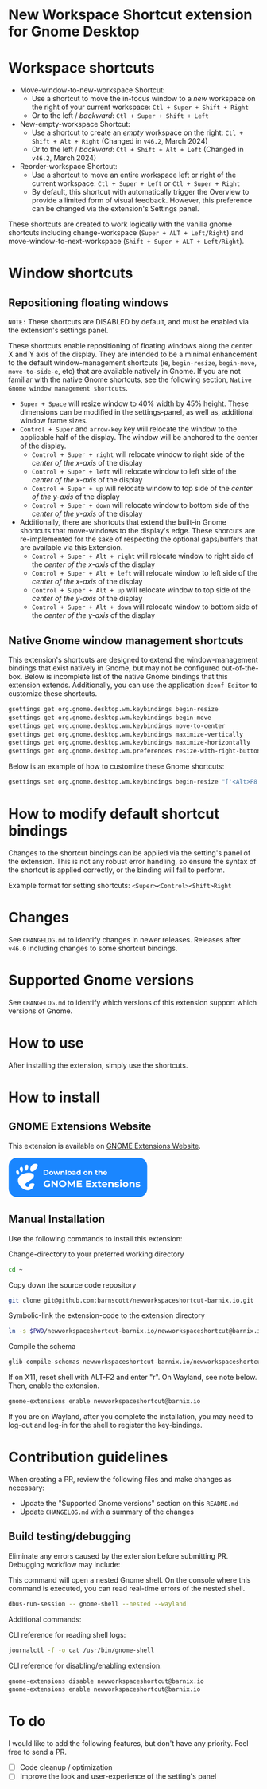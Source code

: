 # New Workspace Shortcut extension for Gnome Desktop

# Workspace shortcuts

- Move-window-to-new-workspace Shortcut: 
  - Use a shortcut to move the in-focus window to a *new* workspace on the right of your current workspace: `Ctl + Super + Shift + Right`
  - Or to the left / *backward*: `Ctl + Super + Shift + Left`
- New-empty-workspace Shortcut:
  - Use a shortcut to create an *empty* workspace on the right: `Ctl + Shift + Alt + Right` (Changed in `v46.2`, March 2024)
  - Or to the left / *backward*: `Ctl + Shift + Alt + Left` (Changed in `v46.2`, March 2024)
- Reorder-workspace Shortcut:
  - Use a shortcut to move an entire workspace left or right of the current workspace: `Ctl + Super + Left` or `Ctl + Super + Right`
  - By default, this shortcut with automatically trigger the Overview to provide a limited form of visual feedback. However, this preference can be changed via the extension's Settings panel.

These shortcuts are created to work logically with the vanilla gnome shortcuts including change-workspace (`Super + ALT + Left/Right`) and move-window-to-next-workspace (`Shift + Super + ALT + Left/Right`).

# Window shortcuts

## Repositioning floating windows
`NOTE:` These shortcuts are DISABLED by default, and must be enabled via the extension's settings panel.

These shortcuts enable repositioning of floating windows along the center X and Y axis of the display. They are intended to be a minimal enhancement to the default window-management shortcuts (ie, `begin-resize`, `begin-move`, `move-to-side-e`, etc) that are available natively in Gnome. If you are not familiar with the native Gnome shortcuts, see the following section, `Native Gnome window management shortcuts`.

- `Super + Space` will resize window to 40% width by 45% height. These dimensions can be modified in the settings-panel, as well as, additional window frame sizes.
- `Control + Super` and `arrow-key` key will relocate the window to the applicable half of the display. The window will be anchored to the center of the display.
  - `Control + Super + right` will relocate window to right side of the *center of the x-axis* of the display
  - `Control + Super + left` will relocate window to left side of the *center of the x-axis* of the display
  - `Control + Super + up` will relocate window to top side of the *center of the y-axis* of the display
  - `Control + Super + down` will relocate window to bottom side of the *center of the y-axis* of the display
- Additionally, there are shortcuts that extend the built-in Gnome shortcuts that move-windows to the display's edge. These shorcuts are re-implemented for the sake of respecting the optional gaps/buffers that are available via this Extension.
  - `Control + Super + Alt + right` will relocate window to right side of the *center of the x-axis* of the display
  - `Control + Super + Alt + left` will relocate window to left side of the *center of the x-axis* of the display
  - `Control + Super + Alt + up` will relocate window to top side of the *center of the y-axis* of the display
  - `Control + Super + Alt + down` will relocate window to bottom side of the *center of the y-axis* of the display

## Native Gnome window management shortcuts

This extension's shortcuts are designed to extend the window-management bindings that exist natively in Gnome, but may not be configured out-of-the-box. Below is incomplete list of the native Gnome bindings that this extension extends. Additionally, you can use the application `dconf Editor` to customize these shortcuts.
```bash
gsettings get org.gnome.desktop.wm.keybindings begin-resize
gsettings get org.gnome.desktop.wm.keybindings begin-move
gsettings get org.gnome.desktop.wm.keybindings move-to-center
gsettings get org.gnome.desktop.wm.keybindings maximize-vertically
gsettings get org.gnome.desktop.wm.keybindings maximize-horizontally
gsettings get org.gnome.desktop.wm.preferences resize-with-right-button
```
Below is an example of how to customize these Gnome shortcuts:
```bash
gsettings set org.gnome.desktop.wm.keybindings begin-resize "['<Alt>F8', '<Control><Super><Alt>Space']"
```

# How to modify default shortcut bindings

Changes to the shortcut bindings can be applied via the setting's panel of the extension. This is not any robust error handling, so ensure the syntax of the shortcut is applied correctly, or the binding will fail to perform.

Example format for setting shortcuts: `<Super><Control><Shift>Right`

# Changes

See `CHANGELOG.md` to identify changes in newer releases. Releases after `v46.0` including changes to some shortcut bindings.

# Supported Gnome versions

See `CHANGELOG.md` to identify which versions of this extension support which versions of Gnome.

# How to use

After installing the extension, simply use the shortcuts.

# How to install

## GNOME Extensions Website

This extension is available on [GNOME Extensions Website](https://extensions.gnome.org/extension/4597/new-workspace-shortcut/).

[![Available on extensions.gnome.org](img/gnome.svg)](https://extensions.gnome.org/extension/4597/new-workspace-shortcut/)

## Manual Installation

Use the following commands to install this extension:

Change-directory to your preferred working directory
```bash
cd ~ 
```

Copy down the source code repository
```bash
git clone git@github.com:barnscott/newworkspaceshortcut-barnix.io.git
```

Symbolic-link the extension-code to the extension directory
```bash
ln -s $PWD/newworkspaceshortcut-barnix.io/newworkspaceshortcut@barnix.io ~/.local/share/gnome-shell/extensions/newworkspaceshortcut@barnix.io
```

Compile the schema
```bash
glib-compile-schemas newworkspaceshortcut-barnix.io/newworkspaceshortcut@barnix.io/schemas/
```

If on X11, reset shell with ALT-F2 and enter "r". On Wayland, see note below.
Then, enable the extension. 
```bash
gnome-extensions enable newworkspaceshortcut@barnix.io
```
If you are on Wayland, after you complete the  installation, you may need to log-out and log-in for the shell to register the key-bindings.

# Contribution guidelines

When creating a PR, review the following files and make changes as necessary:

- Update the "Supported Gnome versions" section on this `README.md`
- Update `CHANGELOG.md` with a summary of the changes

## Build testing/debugging

Eliminate any errors caused by the extension before submitting PR. Debugging workflow may include:

This command will open a nested Gnome shell. On the console where this command is executed, you can read real-time errors of the nested shell.
```bash
dbus-run-session -- gnome-shell --nested --wayland
```

Additional commands:

CLI reference for reading shell logs:
```bash
journalctl -f -o cat /usr/bin/gnome-shell
```
CLI reference for disabling/enabling extension:
```bash
gnome-extensions disable newworkspaceshortcut@barnix.io
gnome-extensions enable newworkspaceshortcut@barnix.io
```

# To do

I would like to add the following features, but don't have any priority. Feel free to send a PR.

- [ ] Code cleanup / optimization
- [ ] Improve the look and user-experience of the setting's panel
